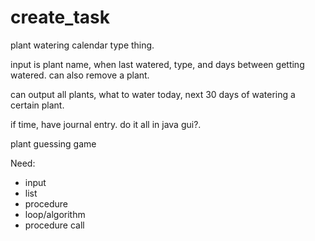 # create_task
plant watering calendar type thing. 

input is plant name, when last watered, type, and days between getting watered. can also remove a plant. 

can output all plants, what to water today, next 30 days of watering a certain plant. 

if time, have journal entry. do it all in java gui?. 

plant guessing game

Need:
- input
- list
- procedure
- loop/algorithm
- procedure call
